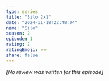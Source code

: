 ```yaml
---
type: series
title: "Silo 2x1"
date: "2024-11-18T22:48:04"
name: "Silo"
season: 2
episode: 1
rating: 2
ratingEmoji: ⭐️⭐️
share: false
---
```


_[No review was written for this episode]_
